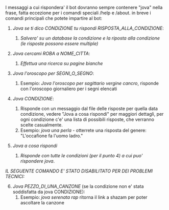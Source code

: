 I messaggi a cui rispondera' il bot dovranno sempre contenere "jova" nella frase, fatta eccezione per i comandi speciali /help e /about.
in breve i comandi principali che potete impartire al bot:

1. *Jova se ti dico CONDIZIONE tu rispondi RISPOSTA_ALLA_CONDIZIONE*:
    1. _Salvera' su un database la condizione e la riposta alla condizione (le risposte possono essere multiple)_

2. *Jova cercami ROBA a NOME_CITTA*:
    1. _Effettua una ricerca su pagine bianche_

3. *Jova l'oroscopo per SEGNI_O_SEGNO*:
    1. Esempio: _Jova l'oroscopo per sagittario vergine cancro_, risponde con l'oroscopo giornaliero per i segni elencati

4. *Jova CONDIZIONE*:
    1. Risponde con un messaggio dal file delle risposte per quella data condizione, vedere "Jova a cosa rispondi" per maggiori dettagli, per ogni condizione c'e' una lista di possibili risposte, che verranno scelte casualmente.
    2. Esempio: _jova una perla_ - otterrete una risposta del genere: "L'occafione fa l'uomo ladro."

5. *Jova a cosa rispondi*
    1. _Risponde con tutte le condizioni (per il punto 4) a cui puo' rispondere jova_.

*IL SEGUENTE COMANDO E' STATO DISABILITATO PER DEI PROBLEMI TECNICI:*

6. *Jova PEZZO_DI_UNA_CANZONE* (se la condizione non e' stata soddisfatta da jova CONDIZIONE):
    1. Esempio: _jova serenata rap_ ritorna il link a shazam per poter ascoltare la canzone
